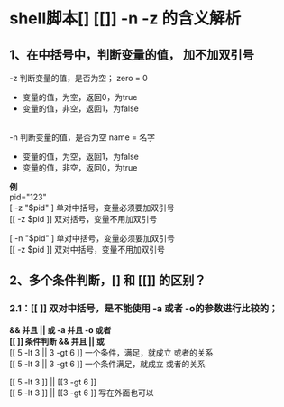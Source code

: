 # shell脚本[] [[]] -n -z 的含义解析
## 1、在中括号中，判断变量的值， 加不加双引号    
-z 判断变量的值，是否为空； zero = 0    
* 变量的值，为空，返回0，为true    
* 变量的值，非空，返回1，为false    
&nbsp;&nbsp;&nbsp;&nbsp;   

-n 判断变量的值，是否为空   name = 名字    
* 变量的值，为空，返回1，为false    
* 变量的值，非空，返回0，为true    

__例__    
pid="123"    
  [ -z "$pid" ]  单对中括号，变量必须要加双引号    
 [[ -z $pid ]]   双对括号，变量不用加双引号    

 [ -n "$pid" ]  单对中括号，变量必须要加双引号    
 [[ -z  $pid ]]  双对中括号，变量不用加双引号    


## 2、多个条件判断，[]  和 [[]] 的区别？    
### 2.1：[[  ]]  双对中括号，是不能使用 -a 或者 -o的参数进行比较的；    
__&& 并且  || 或   -a 并且   -o 或者__    
__[[  ]]   条件判断 &&  并且     ||  或__    
[[ 5 -lt 3 || 3 -gt 6 ]]    一个条件，满足，就成立  或者的关系     
[[ 5 -lt 3 || 3 -gt 6 ]]      一个条件满足，就成立  或者的关系     

[[ 5 -lt 3 ]]  ||   [[3 -gt 6 ]]     
[[ 5 -lt 3 ]]  ||   [[3 -gt 6 ]]       写在外面也可以

